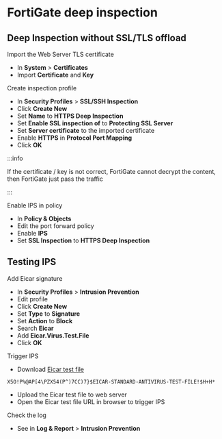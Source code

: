 # FortiGate deep inspection

## Deep Inspection without SSL/TLS offload

<!--truncate-->

Import the Web Server TLS certificate

- In **System** > **Certificates**
- Import **Certificate** and **Key**

Create inspection profile

- In **Security Profiles** > **SSL/SSH Inspection**
- Click **Create New**
- Set **Name** to **HTTPS Deep Inspection**
- Set **Enable SSL inspection of** to **Protecting SSL Server**
- Set **Server certificate** to the imported certificate
- Enable **HTTPS** in **Protocol Port Mapping**
- Click **OK**

:::info

If the certificate / key is not correct, FortiGate cannot decrypt the content, then FortiGate just pass the traffic

:::

Enable IPS in policy

- In **Policy & Objects**
- Edit the port forward policy
- Enable **IPS**
- Set **SSL Inspection** to **HTTPS Deep Inspection**

## Testing IPS

Add Eicar signature

- In **Security Profiles** > **Intrusion Prevention**
- Edit profile
- Click **Create New**
- Set **Type** to **Signature**
- Set **Action** to **Block**
- Search **Eicar**
- Add **Eicar.Virus.Test.File**
- Click **OK**

Trigger IPS

- Download [Eicar test file](https://www.eicar.org/download-anti-malware-testfile/)

``` title="eicar.com.txt"
X5O!P%@AP[4\PZX54(P^)7CC)7}$EICAR-STANDARD-ANTIVIRUS-TEST-FILE!$H+H*
```

- Upload the Eicar test file to web server
- Open the Eicar test file URL in browser to trigger IPS

Check the log

- See in **Log & Report** > **Intrusion Prevention**
